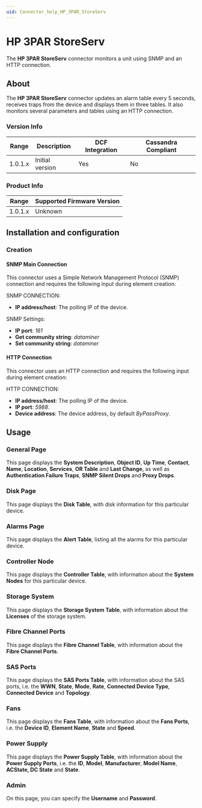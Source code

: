 ```yaml
---
uid: Connector_help_HP_3PAR_StoreServ
---
```


# HP 3PAR StoreServ

The **HP 3PAR StoreServ** connector monitors a unit using SNMP and an HTTP connection.

## About

The **HP 3PAR StoreServ** connector updates an alarm table every 5 seconds, receives traps from the device and displays them in three tables.
It also monitors several parameters and tables using an HTTP connection.

### Version Info

| Range | Description | DCF Integration | Cassandra Compliant |
|------------------|-----------------|---------------------|-------------------------|
| 1.0.1.x          | Initial version | Yes                 | No                      |

### Product Info

| Range | Supported Firmware Version |
|------------------|-----------------------------|
| 1.0.1.x          | Unknown                     |

## Installation and configuration

### Creation

#### SNMP Main Connection

This connector uses a Simple Network Management Protocol (SNMP) connection and requires the following input during element creation:

SNMP CONNECTION:

- **IP address/host**: The polling IP of the device.

SNMP Settings:

- **IP port**: *161*
- **Get community string**: *dataminer*
- **Set community string**: *dataminer*

#### HTTP Connection

This connector uses an HTTP connection and requires the following input during element creation:

HTTP CONNECTION:

- **IP address/host**: The polling IP of the device.
- **IP port**: *5988*.
- **Device address**: The device address, by default *ByPassProxy*.

## Usage

### General Page

This page displays the **System Description**, **Object ID**, **Up Time**, **Contact**, **Name**, **Location**, **Services**, **OR Table** and **Last Change**, as well as **Authentication Failure Traps**, **SNMP Silent Drops** and **Proxy Drops**.

### Disk Page

This page displays the **Disk Table**, with disk information for this particular device.

### Alarms Page

This page displays the **Alert Table**, listing all the alarms for this particular device.

### Controller Node

This page displays the **Controller Table**, with information about the **System Nodes** for this particular device.

### Storage System

This page displays the **Storage System Table**, with information about the **Licenses** of the storage system.

### Fibre Channel Ports

This page displays the **Fibre Channel Table**, with information about the **Fibre Channel Ports**.

### SAS Ports

This page displays the **SAS Ports Table**, with information about the SAS ports, i.e. the **WWN**, **State**, **Mode**, **Rate**, **Connected Device Type**, **Connected Device** and **Topology**.

### Fans

This page displays the **Fans Table**, with information about the **Fans Ports**, i.e. the **Device ID**, **Element Name**, **State** and **Speed**.

### Power Supply

This page displays the **Power Supply Table**, with information about the **Power Supply Ports**, i.e. the **ID**, **Model**, **Manufacturer**, **Model Name**, **ACState, DC State** and **State**.

### Admin

On this page, you can specify the **Username** and **Password**.

